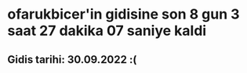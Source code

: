 # ofarukbicer'in gidisine son 8 gun 3 saat 27 dakika 07 saniye kaldi

## Gidis tarihi: 30.09.2022 :(